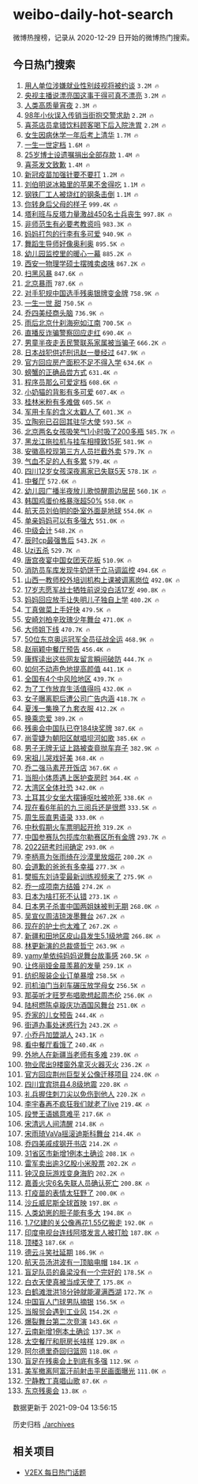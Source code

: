 # weibo-daily-hot-search

微博热搜榜，记录从 2020-12-29 日开始的微博热门搜索。

## 今日热门搜索

<!-- BEGIN -->

1. [用人单位涉嫌就业性别歧视将被约谈](https://s.weibo.com/weibo?q=%23%E7%94%A8%E4%BA%BA%E5%8D%95%E4%BD%8D%E6%B6%89%E5%AB%8C%E5%B0%B1%E4%B8%9A%E6%80%A7%E5%88%AB%E6%AD%A7%E8%A7%86%E5%B0%86%E8%A2%AB%E7%BA%A6%E8%B0%88%23&Refer=top) `3.2M 🔥`
1. [央视主播说漂亮国这事干得可真不漂亮](https://s.weibo.com/weibo?q=%23%E5%A4%AE%E8%A7%86%E4%B8%BB%E6%92%AD%E8%AF%B4%E6%BC%82%E4%BA%AE%E5%9B%BD%E8%BF%99%E4%BA%8B%E5%B9%B2%E5%BE%97%E5%8F%AF%E7%9C%9F%E4%B8%8D%E6%BC%82%E4%BA%AE%23&Refer=top) `3.2M 🔥`
1. [人类高质量宵夜](https://s.weibo.com/weibo?q=%23%E4%BA%BA%E7%B1%BB%E9%AB%98%E8%B4%A8%E9%87%8F%E5%AE%B5%E5%A4%9C%23&Refer=top) `2.3M 🔥`
1. [98年小伙误入传销当街抱交警求助](https://s.weibo.com/weibo?q=%2398%E5%B9%B4%E5%B0%8F%E4%BC%99%E8%AF%AF%E5%85%A5%E4%BC%A0%E9%94%80%E5%BD%93%E8%A1%97%E6%8A%B1%E4%BA%A4%E8%AD%A6%E6%B1%82%E5%8A%A9%23&Refer=top) `2.2M 🔥`
1. [喜茶店员拿错饮料顾客喝下后入院洗胃](https://s.weibo.com/weibo?q=%23%E5%96%9C%E8%8C%B6%E5%BA%97%E5%91%98%E6%8B%BF%E9%94%99%E9%A5%AE%E6%96%99%E9%A1%BE%E5%AE%A2%E5%96%9D%E4%B8%8B%E5%90%8E%E5%85%A5%E9%99%A2%E6%B4%97%E8%83%83%23&Refer=top) `2.2M 🔥`
1. [女生因病休学一年后考上清华](https://s.weibo.com/weibo?q=%23%E5%A5%B3%E7%94%9F%E5%9B%A0%E7%97%85%E4%BC%91%E5%AD%A6%E4%B8%80%E5%B9%B4%E5%90%8E%E8%80%83%E4%B8%8A%E6%B8%85%E5%8D%8E%23&Refer=top) `1.7M 🔥`
1. [一生一世定档](https://s.weibo.com/weibo?q=%23%E4%B8%80%E7%94%9F%E4%B8%80%E4%B8%96%E5%AE%9A%E6%A1%A3%23&Refer=top) `1.6M 🔥`
1. [25岁博士设遗嘱捐出全部存款](https://s.weibo.com/weibo?q=%2325%E5%B2%81%E5%8D%9A%E5%A3%AB%E8%AE%BE%E9%81%97%E5%98%B1%E6%8D%90%E5%87%BA%E5%85%A8%E9%83%A8%E5%AD%98%E6%AC%BE%23&Refer=top) `1.4M 🔥`
1. [喜茶发文致歉](https://s.weibo.com/weibo?q=%23%E5%96%9C%E8%8C%B6%E5%8F%91%E6%96%87%E8%87%B4%E6%AD%89%23&Refer=top) `1.4M 🔥`
1. [新冠疫苗加强针要不要打](https://s.weibo.com/weibo?q=%23%E6%96%B0%E5%86%A0%E7%96%AB%E8%8B%97%E5%8A%A0%E5%BC%BA%E9%92%88%E8%A6%81%E4%B8%8D%E8%A6%81%E6%89%93%23&Refer=top) `1.2M 🔥`
1. [刘伯明说冰箱里的苹果不舍得吃](https://s.weibo.com/weibo?q=%23%E5%88%98%E4%BC%AF%E6%98%8E%E8%AF%B4%E5%86%B0%E7%AE%B1%E9%87%8C%E7%9A%84%E8%8B%B9%E6%9E%9C%E4%B8%8D%E8%88%8D%E5%BE%97%E5%90%83%23&Refer=top) `1.1M 🔥`
1. [钢铁厂工人被烧红的钢条击倒](https://s.weibo.com/weibo?q=%23%E9%92%A2%E9%93%81%E5%8E%82%E5%B7%A5%E4%BA%BA%E8%A2%AB%E7%83%A7%E7%BA%A2%E7%9A%84%E9%92%A2%E6%9D%A1%E5%87%BB%E5%80%92%23&Refer=top) `1.1M 🔥`
1. [你转身后父母的样子](https://s.weibo.com/weibo?q=%23%E4%BD%A0%E8%BD%AC%E8%BA%AB%E5%90%8E%E7%88%B6%E6%AF%8D%E7%9A%84%E6%A0%B7%E5%AD%90%23&Refer=top) `999.4K 🔥`
1. [塔利班与反塔力量激战450名士兵丧生](https://s.weibo.com/weibo?q=%23%E5%A1%94%E5%88%A9%E7%8F%AD%E4%B8%8E%E5%8F%8D%E5%A1%94%E5%8A%9B%E9%87%8F%E6%BF%80%E6%88%98450%E5%90%8D%E5%A3%AB%E5%85%B5%E4%B8%A7%E7%94%9F%23&Refer=top) `997.8K 🔥`
1. [非师范生有必要考教资吗](https://s.weibo.com/weibo?q=%23%E9%9D%9E%E5%B8%88%E8%8C%83%E7%94%9F%E6%9C%89%E5%BF%85%E8%A6%81%E8%80%83%E6%95%99%E8%B5%84%E5%90%97%23&Refer=top) `983.3K 🔥`
1. [妈妈打包的行李有多可爱](https://s.weibo.com/weibo?q=%23%E5%A6%88%E5%A6%88%E6%89%93%E5%8C%85%E7%9A%84%E8%A1%8C%E6%9D%8E%E6%9C%89%E5%A4%9A%E5%8F%AF%E7%88%B1%23&Refer=top) `940.9K 🔥`
1. [舞蹈生导师好像奥利奥](https://s.weibo.com/weibo?q=%23%E8%88%9E%E8%B9%88%E7%94%9F%E5%AF%BC%E5%B8%88%E5%A5%BD%E5%83%8F%E5%A5%A5%E5%88%A9%E5%A5%A5%23&Refer=top) `895.5K 🔥`
1. [幼儿园监控里的暖心一幕](https://s.weibo.com/weibo?q=%23%E5%B9%BC%E5%84%BF%E5%9B%AD%E7%9B%91%E6%8E%A7%E9%87%8C%E7%9A%84%E6%9A%96%E5%BF%83%E4%B8%80%E5%B9%95%23&Refer=top) `885.2K 🔥`
1. [西安一物理学硕士摆摊卖卤味](https://s.weibo.com/weibo?q=%23%E8%A5%BF%E5%AE%89%E4%B8%80%E7%89%A9%E7%90%86%E5%AD%A6%E7%A1%95%E5%A3%AB%E6%91%86%E6%91%8A%E5%8D%96%E5%8D%A4%E5%91%B3%23&Refer=top) `867.2K 🔥`
1. [扫黑风暴](https://s.weibo.com/weibo?q=%E6%89%AB%E9%BB%91%E9%A3%8E%E6%9A%B4&Refer=top) `847.6K 🔥`
1. [北京暴雨](https://s.weibo.com/weibo?q=%E5%8C%97%E4%BA%AC%E6%9A%B4%E9%9B%A8&Refer=top) `787.6K 🔥`
1. [对手犯规中国选手残奥银牌变金牌](https://s.weibo.com/weibo?q=%23%E5%AF%B9%E6%89%8B%E7%8A%AF%E8%A7%84%E4%B8%AD%E5%9B%BD%E9%80%89%E6%89%8B%E6%AE%8B%E5%A5%A5%E9%93%B6%E7%89%8C%E5%8F%98%E9%87%91%E7%89%8C%23&Refer=top) `758.9K 🔥`
1. [一生一世 甜](https://s.weibo.com/weibo?q=%E4%B8%80%E7%94%9F%E4%B8%80%E4%B8%96%20%E7%94%9C&Refer=top) `750.5K 🔥`
1. [乔四美经商头脑](https://s.weibo.com/weibo?q=%23%E4%B9%94%E5%9B%9B%E7%BE%8E%E7%BB%8F%E5%95%86%E5%A4%B4%E8%84%91%23&Refer=top) `736.9K 🔥`
1. [雨后北京什刹海宛如江南](https://s.weibo.com/weibo?q=%23%E9%9B%A8%E5%90%8E%E5%8C%97%E4%BA%AC%E4%BB%80%E5%88%B9%E6%B5%B7%E5%AE%9B%E5%A6%82%E6%B1%9F%E5%8D%97%23&Refer=top) `700.5K 🔥`
1. [直播反诈骗警察回应走红](https://s.weibo.com/weibo?q=%23%E7%9B%B4%E6%92%AD%E5%8F%8D%E8%AF%88%E9%AA%97%E8%AD%A6%E5%AF%9F%E5%9B%9E%E5%BA%94%E8%B5%B0%E7%BA%A2%23&Refer=top) `690.4K 🔥`
1. [男童半夜走丢民警联系家属被当骗子](https://s.weibo.com/weibo?q=%E7%94%B7%E7%AB%A5%E5%8D%8A%E5%A4%9C%E8%B5%B0%E4%B8%A2%E6%B0%91%E8%AD%A6%E8%81%94%E7%B3%BB%E5%AE%B6%E5%B1%9E%E8%A2%AB%E5%BD%93%E9%AA%97%E5%AD%90&Refer=top) `666.2K 🔥`
1. [日本战犯供述刑讯赵一曼经过](https://s.weibo.com/weibo?q=%23%E6%97%A5%E6%9C%AC%E6%88%98%E7%8A%AF%E4%BE%9B%E8%BF%B0%E5%88%91%E8%AE%AF%E8%B5%B5%E4%B8%80%E6%9B%BC%E7%BB%8F%E8%BF%87%23&Refer=top) `647.9K 🔥`
1. [官方回应房产面积不足不得入学](https://s.weibo.com/weibo?q=%23%E5%AE%98%E6%96%B9%E5%9B%9E%E5%BA%94%E6%88%BF%E4%BA%A7%E9%9D%A2%E7%A7%AF%E4%B8%8D%E8%B6%B3%E4%B8%8D%E5%BE%97%E5%85%A5%E5%AD%A6%23&Refer=top) `634.6K 🔥`
1. [螃蟹的正确品尝方式](https://s.weibo.com/weibo?q=%23%E8%9E%83%E8%9F%B9%E7%9A%84%E6%AD%A3%E7%A1%AE%E5%93%81%E5%B0%9D%E6%96%B9%E5%BC%8F%23&Refer=top) `631.4K 🔥`
1. [程序员那么可爱定档](https://s.weibo.com/weibo?q=%23%E7%A8%8B%E5%BA%8F%E5%91%98%E9%82%A3%E4%B9%88%E5%8F%AF%E7%88%B1%E5%AE%9A%E6%A1%A3%23&Refer=top) `608.6K 🔥`
1. [小奶猫的背影有多可爱](https://s.weibo.com/weibo?q=%23%E5%B0%8F%E5%A5%B6%E7%8C%AB%E7%9A%84%E8%83%8C%E5%BD%B1%E6%9C%89%E5%A4%9A%E5%8F%AF%E7%88%B1%23&Refer=top) `607.4K 🔥`
1. [桂林米粉有多难做](https://s.weibo.com/weibo?q=%23%E6%A1%82%E6%9E%97%E7%B1%B3%E7%B2%89%E6%9C%89%E5%A4%9A%E9%9A%BE%E5%81%9A%23&Refer=top) `605.5K 🔥`
1. [军用卡车的含义太戳人了](https://s.weibo.com/weibo?q=%23%E5%86%9B%E7%94%A8%E5%8D%A1%E8%BD%A6%E7%9A%84%E5%90%AB%E4%B9%89%E5%A4%AA%E6%88%B3%E4%BA%BA%E4%BA%86%23&Refer=top) `601.3K 🔥`
1. [立陶宛已召回其驻华大使](https://s.weibo.com/weibo?q=%23%E7%AB%8B%E9%99%B6%E5%AE%9B%E5%B7%B2%E5%8F%AC%E5%9B%9E%E5%85%B6%E9%A9%BB%E5%8D%8E%E5%A4%A7%E4%BD%BF%23&Refer=top) `593.5K 🔥`
1. [北京两名女孩吸笑气1小时吸了200多瓶](https://s.weibo.com/weibo?q=%23%E5%8C%97%E4%BA%AC%E4%B8%A4%E5%90%8D%E5%A5%B3%E5%AD%A9%E5%90%B8%E7%AC%91%E6%B0%941%E5%B0%8F%E6%97%B6%E5%90%B8%E4%BA%86200%E5%A4%9A%E7%93%B6%23&Refer=top) `585.7K 🔥`
1. [黑龙江拖拉机与挂车相撞致15死](https://s.weibo.com/weibo?q=%23%E9%BB%91%E9%BE%99%E6%B1%9F%E6%8B%96%E6%8B%89%E6%9C%BA%E4%B8%8E%E6%8C%82%E8%BD%A6%E7%9B%B8%E6%92%9E%E8%87%B415%E6%AD%BB%23&Refer=top) `581.9K 🔥`
1. [安徽高校现第三方人员拦截外卖](https://s.weibo.com/weibo?q=%23%E5%AE%89%E5%BE%BD%E9%AB%98%E6%A0%A1%E7%8E%B0%E7%AC%AC%E4%B8%89%E6%96%B9%E4%BA%BA%E5%91%98%E6%8B%A6%E6%88%AA%E5%A4%96%E5%8D%96%23&Refer=top) `579.7K 🔥`
1. [气血不足的人有多累](https://s.weibo.com/weibo?q=%23%E6%B0%94%E8%A1%80%E4%B8%8D%E8%B6%B3%E7%9A%84%E4%BA%BA%E6%9C%89%E5%A4%9A%E7%B4%AF%23&Refer=top) `579.4K 🔥`
1. [四川12岁女孩深夜离家已失联5天](https://s.weibo.com/weibo?q=%23%E5%9B%9B%E5%B7%9D12%E5%B2%81%E5%A5%B3%E5%AD%A9%E6%B7%B1%E5%A4%9C%E7%A6%BB%E5%AE%B6%E5%B7%B2%E5%A4%B1%E8%81%945%E5%A4%A9%23&Refer=top) `578.1K 🔥`
1. [中餐厅](https://s.weibo.com/weibo?q=%E4%B8%AD%E9%A4%90%E5%8E%85&Refer=top) `572.6K 🔥`
1. [幼儿园广播半夜放儿歌惊醒周边居民](https://s.weibo.com/weibo?q=%23%E5%B9%BC%E5%84%BF%E5%9B%AD%E5%B9%BF%E6%92%AD%E5%8D%8A%E5%A4%9C%E6%94%BE%E5%84%BF%E6%AD%8C%E6%83%8A%E9%86%92%E5%91%A8%E8%BE%B9%E5%B1%85%E6%B0%91%23&Refer=top) `560.1K 🔥`
1. [韩国鸡蛋价格暴涨超50%](https://s.weibo.com/weibo?q=%23%E9%9F%A9%E5%9B%BD%E9%B8%A1%E8%9B%8B%E4%BB%B7%E6%A0%BC%E6%9A%B4%E6%B6%A8%E8%B6%8550%25%23&Refer=top) `558.0K 🔥`
1. [航天员刘伯明的卧室外面是地球](https://s.weibo.com/weibo?q=%23%E8%88%AA%E5%A4%A9%E5%91%98%E5%88%98%E4%BC%AF%E6%98%8E%E7%9A%84%E5%8D%A7%E5%AE%A4%E5%A4%96%E9%9D%A2%E6%98%AF%E5%9C%B0%E7%90%83%23&Refer=top) `554.0K 🔥`
1. [单亲妈妈可以有多强大](https://s.weibo.com/weibo?q=%23%E5%8D%95%E4%BA%B2%E5%A6%88%E5%A6%88%E5%8F%AF%E4%BB%A5%E6%9C%89%E5%A4%9A%E5%BC%BA%E5%A4%A7%23&Refer=top) `551.0K 🔥`
1. [中级会计](https://s.weibo.com/weibo?q=%E4%B8%AD%E7%BA%A7%E4%BC%9A%E8%AE%A1&Refer=top) `548.2K 🔥`
1. [辰时cp最强售后](https://s.weibo.com/weibo?q=%23%E8%BE%B0%E6%97%B6cp%E6%9C%80%E5%BC%BA%E5%94%AE%E5%90%8E%23&Refer=top) `543.2K 🔥`
1. [Uzi五杀](https://s.weibo.com/weibo?q=%23Uzi%E4%BA%94%E6%9D%80%23&Refer=top) `529.7K 🔥`
1. [唐宫夜宴中国女团天花板](https://s.weibo.com/weibo?q=%23%E5%94%90%E5%AE%AB%E5%A4%9C%E5%AE%B4%E4%B8%AD%E5%9B%BD%E5%A5%B3%E5%9B%A2%E5%A4%A9%E8%8A%B1%E6%9D%BF%23&Refer=top) `510.9K 🔥`
1. [消防员车库发现牛奶饼干立马调监控](https://s.weibo.com/weibo?q=%23%E6%B6%88%E9%98%B2%E5%91%98%E8%BD%A6%E5%BA%93%E5%8F%91%E7%8E%B0%E7%89%9B%E5%A5%B6%E9%A5%BC%E5%B9%B2%E7%AB%8B%E9%A9%AC%E8%B0%83%E7%9B%91%E6%8E%A7%23&Refer=top) `494.6K 🔥`
1. [山西一教师校外培训机构上课被调离岗位](https://s.weibo.com/weibo?q=%23%E5%B1%B1%E8%A5%BF%E4%B8%80%E6%95%99%E5%B8%88%E6%A0%A1%E5%A4%96%E5%9F%B9%E8%AE%AD%E6%9C%BA%E6%9E%84%E4%B8%8A%E8%AF%BE%E8%A2%AB%E8%B0%83%E7%A6%BB%E5%B2%97%E4%BD%8D%23&Refer=top) `492.0K 🔥`
1. [17岁志愿军战士牺牲前说没白活17岁](https://s.weibo.com/weibo?q=%2317%E5%B2%81%E5%BF%97%E6%84%BF%E5%86%9B%E6%88%98%E5%A3%AB%E7%89%BA%E7%89%B2%E5%89%8D%E8%AF%B4%E6%B2%A1%E7%99%BD%E6%B4%BB17%E5%B2%81%23&Refer=top) `490.8K 🔥`
1. [妈妈回应放手让失明儿子独自上学](https://s.weibo.com/weibo?q=%23%E5%A6%88%E5%A6%88%E5%9B%9E%E5%BA%94%E6%94%BE%E6%89%8B%E8%AE%A9%E5%A4%B1%E6%98%8E%E5%84%BF%E5%AD%90%E7%8B%AC%E8%87%AA%E4%B8%8A%E5%AD%A6%23&Refer=top) `480.2K 🔥`
1. [丁真做菜上手好快](https://s.weibo.com/weibo?q=%23%E4%B8%81%E7%9C%9F%E5%81%9A%E8%8F%9C%E4%B8%8A%E6%89%8B%E5%A5%BD%E5%BF%AB%23&Refer=top) `479.5K 🔥`
1. [安崎刘柏辛玫瑰少年舞台](https://s.weibo.com/weibo?q=%23%E5%AE%89%E5%B4%8E%E5%88%98%E6%9F%8F%E8%BE%9B%E7%8E%AB%E7%91%B0%E5%B0%91%E5%B9%B4%E8%88%9E%E5%8F%B0%23&Refer=top) `471.0K 🔥`
1. [大师姐下线](https://s.weibo.com/weibo?q=%23%E5%A4%A7%E5%B8%88%E5%A7%90%E4%B8%8B%E7%BA%BF%23&Refer=top) `470.7K 🔥`
1. [50位东京奥运冠军全员征战全运](https://s.weibo.com/weibo?q=%2350%E4%BD%8D%E4%B8%9C%E4%BA%AC%E5%A5%A5%E8%BF%90%E5%86%A0%E5%86%9B%E5%85%A8%E5%91%98%E5%BE%81%E6%88%98%E5%85%A8%E8%BF%90%23&Refer=top) `468.9K 🔥`
1. [赵丽颖中餐厅预告](https://s.weibo.com/weibo?q=%23%E8%B5%B5%E4%B8%BD%E9%A2%96%E4%B8%AD%E9%A4%90%E5%8E%85%E9%A2%84%E5%91%8A%23&Refer=top) `456.4K 🔥`
1. [康辉读出这些网友留言瞬间破防](https://s.weibo.com/weibo?q=%23%E5%BA%B7%E8%BE%89%E8%AF%BB%E5%87%BA%E8%BF%99%E4%BA%9B%E7%BD%91%E5%8F%8B%E7%95%99%E8%A8%80%E7%9E%AC%E9%97%B4%E7%A0%B4%E9%98%B2%23&Refer=top) `444.7K 🔥`
1. [如何不动声色地提高颜值](https://s.weibo.com/weibo?q=%23%E5%A6%82%E4%BD%95%E4%B8%8D%E5%8A%A8%E5%A3%B0%E8%89%B2%E5%9C%B0%E6%8F%90%E9%AB%98%E9%A2%9C%E5%80%BC%23&Refer=top) `441.1K 🔥`
1. [全国有4个中风险地区](https://s.weibo.com/weibo?q=%23%E5%85%A8%E5%9B%BD%E6%9C%894%E4%B8%AA%E4%B8%AD%E9%A3%8E%E9%99%A9%E5%9C%B0%E5%8C%BA%23&Refer=top) `439.7K 🔥`
1. [为了工作放弃生活值得吗](https://s.weibo.com/weibo?q=%23%E4%B8%BA%E4%BA%86%E5%B7%A5%E4%BD%9C%E6%94%BE%E5%BC%83%E7%94%9F%E6%B4%BB%E5%80%BC%E5%BE%97%E5%90%97%23&Refer=top) `432.0K 🔥`
1. [女子曝离职后遭公司广告内涵](https://s.weibo.com/weibo?q=%23%E5%A5%B3%E5%AD%90%E6%9B%9D%E7%A6%BB%E8%81%8C%E5%90%8E%E9%81%AD%E5%85%AC%E5%8F%B8%E5%B9%BF%E5%91%8A%E5%86%85%E6%B6%B5%23&Refer=top) `418.7K 🔥`
1. [夏浅一集换了九套衣服](https://s.weibo.com/weibo?q=%23%E5%A4%8F%E6%B5%85%E4%B8%80%E9%9B%86%E6%8D%A2%E4%BA%86%E4%B9%9D%E5%A5%97%E8%A1%A3%E6%9C%8D%23&Refer=top) `412.2K 🔥`
1. [换乘恋爱](https://s.weibo.com/weibo?q=%E6%8D%A2%E4%B9%98%E6%81%8B%E7%88%B1&Refer=top) `389.2K 🔥`
1. [残奥会中国队已夺184块奖牌](https://s.weibo.com/weibo?q=%23%E6%AE%8B%E5%A5%A5%E4%BC%9A%E4%B8%AD%E5%9B%BD%E9%98%9F%E5%B7%B2%E5%A4%BA184%E5%9D%97%E5%A5%96%E7%89%8C%23&Refer=top) `387.6K 🔥`
1. [尚雯婕为朝阳区献唱坝河如歌](https://s.weibo.com/weibo?q=%23%E5%B0%9A%E9%9B%AF%E5%A9%95%E4%B8%BA%E6%9C%9D%E9%98%B3%E5%8C%BA%E7%8C%AE%E5%94%B1%E5%9D%9D%E6%B2%B3%E5%A6%82%E6%AD%8C%23&Refer=top) `385.6K 🔥`
1. [男子无牌无证上路被查竟抛车弃子](https://s.weibo.com/weibo?q=%23%E7%94%B7%E5%AD%90%E6%97%A0%E7%89%8C%E6%97%A0%E8%AF%81%E4%B8%8A%E8%B7%AF%E8%A2%AB%E6%9F%A5%E7%AB%9F%E6%8A%9B%E8%BD%A6%E5%BC%83%E5%AD%90%23&Refer=top) `382.9K 🔥`
1. [宋祖儿哭戏好美](https://s.weibo.com/weibo?q=%23%E5%AE%8B%E7%A5%96%E5%84%BF%E5%93%AD%E6%88%8F%E5%A5%BD%E7%BE%8E%23&Refer=top) `368.4K 🔥`
1. [乔二强马素芹开饭店](https://s.weibo.com/weibo?q=%23%E4%B9%94%E4%BA%8C%E5%BC%BA%E9%A9%AC%E7%B4%A0%E8%8A%B9%E5%BC%80%E9%A5%AD%E5%BA%97%23&Refer=top) `367.6K 🔥`
1. [当胆小体质遇上医护查房时](https://s.weibo.com/weibo?q=%23%E5%BD%93%E8%83%86%E5%B0%8F%E4%BD%93%E8%B4%A8%E9%81%87%E4%B8%8A%E5%8C%BB%E6%8A%A4%E6%9F%A5%E6%88%BF%E6%97%B6%23&Refer=top) `364.4K 🔥`
1. [大湾区全体社恐](https://s.weibo.com/weibo?q=%23%E5%A4%A7%E6%B9%BE%E5%8C%BA%E5%85%A8%E4%BD%93%E7%A4%BE%E6%81%90%23&Refer=top) `342.0K 🔥`
1. [土耳其少女坐大摆锤呕吐被呛死](https://s.weibo.com/weibo?q=%23%E5%9C%9F%E8%80%B3%E5%85%B6%E5%B0%91%E5%A5%B3%E5%9D%90%E5%A4%A7%E6%91%86%E9%94%A4%E5%91%95%E5%90%90%E8%A2%AB%E5%91%9B%E6%AD%BB%23&Refer=top) `338.6K 🔥`
1. [现在看6年前的九三阅兵还是很燃](https://s.weibo.com/weibo?q=%23%E7%8E%B0%E5%9C%A8%E7%9C%8B6%E5%B9%B4%E5%89%8D%E7%9A%84%E4%B9%9D%E4%B8%89%E9%98%85%E5%85%B5%E8%BF%98%E6%98%AF%E5%BE%88%E7%87%83%23&Refer=top) `333.5K 🔥`
1. [周生辰直男语录](https://s.weibo.com/weibo?q=%23%E5%91%A8%E7%94%9F%E8%BE%B0%E7%9B%B4%E7%94%B7%E8%AF%AD%E5%BD%95%23&Refer=top) `333.0K 🔥`
1. [中秋假期火车票明起开抢](https://s.weibo.com/weibo?q=%23%E4%B8%AD%E7%A7%8B%E5%81%87%E6%9C%9F%E7%81%AB%E8%BD%A6%E7%A5%A8%E6%98%8E%E8%B5%B7%E5%BC%80%E6%8A%A2%23&Refer=top) `319.2K 🔥`
1. [中国参赛队包揽库尔勒赛区所有金牌](https://s.weibo.com/weibo?q=%23%E4%B8%AD%E5%9B%BD%E5%8F%82%E8%B5%9B%E9%98%9F%E5%8C%85%E6%8F%BD%E5%BA%93%E5%B0%94%E5%8B%92%E8%B5%9B%E5%8C%BA%E6%89%80%E6%9C%89%E9%87%91%E7%89%8C%23&Refer=top) `293.7K 🔥`
1. [2022研考时间确定](https://s.weibo.com/weibo?q=%232022%E7%A0%94%E8%80%83%E6%97%B6%E9%97%B4%E7%A1%AE%E5%AE%9A%23&Refer=top) `293.0K 🔥`
1. [李柄熹为张雨绮在沙漠里放烟花](https://s.weibo.com/weibo?q=%23%E6%9D%8E%E6%9F%84%E7%86%B9%E4%B8%BA%E5%BC%A0%E9%9B%A8%E7%BB%AE%E5%9C%A8%E6%B2%99%E6%BC%A0%E9%87%8C%E6%94%BE%E7%83%9F%E8%8A%B1%23&Refer=top) `280.2K 🔥`
1. [会道歉的爸爸有多幸福](https://s.weibo.com/weibo?q=%23%E4%BC%9A%E9%81%93%E6%AD%89%E7%9A%84%E7%88%B8%E7%88%B8%E6%9C%89%E5%A4%9A%E5%B9%B8%E7%A6%8F%23&Refer=top) `277.3K 🔥`
1. [樊振东刘诗雯最新训练视频来了](https://s.weibo.com/weibo?q=%23%E6%A8%8A%E6%8C%AF%E4%B8%9C%E5%88%98%E8%AF%97%E9%9B%AF%E6%9C%80%E6%96%B0%E8%AE%AD%E7%BB%83%E8%A7%86%E9%A2%91%E6%9D%A5%E4%BA%86%23&Refer=top) `275.9K 🔥`
1. [乔一成项南方结婚](https://s.weibo.com/weibo?q=%23%E4%B9%94%E4%B8%80%E6%88%90%E9%A1%B9%E5%8D%97%E6%96%B9%E7%BB%93%E5%A9%9A%23&Refer=top) `274.2K 🔥`
1. [日本为啥打死不认错](https://s.weibo.com/weibo?q=%23%E6%97%A5%E6%9C%AC%E4%B8%BA%E5%95%A5%E6%89%93%E6%AD%BB%E4%B8%8D%E8%AE%A4%E9%94%99%23&Refer=top) `273.1K 🔥`
1. [日本男子杀害中国两姐妹被判无期](https://s.weibo.com/weibo?q=%23%E6%97%A5%E6%9C%AC%E7%94%B7%E5%AD%90%E6%9D%80%E5%AE%B3%E4%B8%AD%E5%9B%BD%E4%B8%A4%E5%A7%90%E5%A6%B9%E8%A2%AB%E5%88%A4%E6%97%A0%E6%9C%9F%23&Refer=top) `268.0K 🔥`
1. [吴宣仪周洁琼泼墨舞台](https://s.weibo.com/weibo?q=%23%E5%90%B4%E5%AE%A3%E4%BB%AA%E5%91%A8%E6%B4%81%E7%90%BC%E6%B3%BC%E5%A2%A8%E8%88%9E%E5%8F%B0%23&Refer=top) `267.2K 🔥`
1. [现在的护士也太难了](https://s.weibo.com/weibo?q=%23%E7%8E%B0%E5%9C%A8%E7%9A%84%E6%8A%A4%E5%A3%AB%E4%B9%9F%E5%A4%AA%E9%9A%BE%E4%BA%86%23&Refer=top) `267.2K 🔥`
1. [新疆和田地区皮山县发生5.1级地震](https://s.weibo.com/weibo?q=%23%E6%96%B0%E7%96%86%E5%92%8C%E7%94%B0%E5%9C%B0%E5%8C%BA%E7%9A%AE%E5%B1%B1%E5%8E%BF%E5%8F%91%E7%94%9F5.1%E7%BA%A7%E5%9C%B0%E9%9C%87%23&Refer=top) `266.8K 🔥`
1. [林更新演的总裁盛哲宁](https://s.weibo.com/weibo?q=%23%E6%9E%97%E6%9B%B4%E6%96%B0%E6%BC%94%E7%9A%84%E6%80%BB%E8%A3%81%E7%9B%9B%E5%93%B2%E5%AE%81%23&Refer=top) `263.9K 🔥`
1. [yamy单依纯妈妈说舞台故事感](https://s.weibo.com/weibo?q=%23yamy%E5%8D%95%E4%BE%9D%E7%BA%AF%E5%A6%88%E5%A6%88%E8%AF%B4%E8%88%9E%E5%8F%B0%E6%95%85%E4%BA%8B%E6%84%9F%23&Refer=top) `260.5K 🔥`
1. [让佟丽娅金晨羡慕的发量](https://s.weibo.com/weibo?q=%23%E8%AE%A9%E4%BD%9F%E4%B8%BD%E5%A8%85%E9%87%91%E6%99%A8%E7%BE%A1%E6%85%95%E7%9A%84%E5%8F%91%E9%87%8F%23&Refer=top) `259.1K 🔥`
1. [纺织服装企业订单暴增](https://s.weibo.com/weibo?q=%23%E7%BA%BA%E7%BB%87%E6%9C%8D%E8%A3%85%E4%BC%81%E4%B8%9A%E8%AE%A2%E5%8D%95%E6%9A%B4%E5%A2%9E%23&Refer=top) `258.5K 🔥`
1. [司机油门当刹车碾压放学母女](https://s.weibo.com/weibo?q=%23%E5%8F%B8%E6%9C%BA%E6%B2%B9%E9%97%A8%E5%BD%93%E5%88%B9%E8%BD%A6%E7%A2%BE%E5%8E%8B%E6%94%BE%E5%AD%A6%E6%AF%8D%E5%A5%B3%23&Refer=top) `256.5K 🔥`
1. [那英听才旺罗布唱歌想起周杰伦](https://s.weibo.com/weibo?q=%23%E9%82%A3%E8%8B%B1%E5%90%AC%E6%89%8D%E6%97%BA%E7%BD%97%E5%B8%83%E5%94%B1%E6%AD%8C%E6%83%B3%E8%B5%B7%E5%91%A8%E6%9D%B0%E4%BC%A6%23&Refer=top) `256.0K 🔥`
1. [陆柯燃陈卓璇庆功酒国风舞台](https://s.weibo.com/weibo?q=%23%E9%99%86%E6%9F%AF%E7%87%83%E9%99%88%E5%8D%93%E7%92%87%E5%BA%86%E5%8A%9F%E9%85%92%E5%9B%BD%E9%A3%8E%E8%88%9E%E5%8F%B0%23&Refer=top) `251.0K 🔥`
1. [乔家的儿女预告](https://s.weibo.com/weibo?q=%23%E4%B9%94%E5%AE%B6%E7%9A%84%E5%84%BF%E5%A5%B3%E9%A2%84%E5%91%8A%23&Refer=top) `244.4K 🔥`
1. [街道办事处迷惑行为](https://s.weibo.com/weibo?q=%23%E8%A1%97%E9%81%93%E5%8A%9E%E4%BA%8B%E5%A4%84%E8%BF%B7%E6%83%91%E8%A1%8C%E4%B8%BA%23&Refer=top) `243.2K 🔥`
1. [小乔丹加盟湖人](https://s.weibo.com/weibo?q=%23%E5%B0%8F%E4%B9%94%E4%B8%B9%E5%8A%A0%E7%9B%9F%E6%B9%96%E4%BA%BA%23&Refer=top) `243.1K 🔥`
1. [看中餐厅看饿了](https://s.weibo.com/weibo?q=%E7%9C%8B%E4%B8%AD%E9%A4%90%E5%8E%85%E7%9C%8B%E9%A5%BF%E4%BA%86&Refer=top) `240.4K 🔥`
1. [外地人在新疆当老师有多难](https://s.weibo.com/weibo?q=%23%E5%A4%96%E5%9C%B0%E4%BA%BA%E5%9C%A8%E6%96%B0%E7%96%86%E5%BD%93%E8%80%81%E5%B8%88%E6%9C%89%E5%A4%9A%E9%9A%BE%23&Refer=top) `239.0K 🔥`
1. [物业爬出9楼窗外拿灭火器灭火](https://s.weibo.com/weibo?q=%23%E7%89%A9%E4%B8%9A%E7%88%AC%E5%87%BA9%E6%A5%BC%E7%AA%97%E5%A4%96%E6%8B%BF%E7%81%AD%E7%81%AB%E5%99%A8%E7%81%AD%E7%81%AB%23&Refer=top) `236.2K 🔥`
1. [官方回应荆州巨型关公像迁移项目](https://s.weibo.com/weibo?q=%23%E5%AE%98%E6%96%B9%E5%9B%9E%E5%BA%94%E8%8D%86%E5%B7%9E%E5%B7%A8%E5%9E%8B%E5%85%B3%E5%85%AC%E5%83%8F%E8%BF%81%E7%A7%BB%E9%A1%B9%E7%9B%AE%23&Refer=top) `224.0K 🔥`
1. [四川宜宾珙县4.8级地震](https://s.weibo.com/weibo?q=%23%E5%9B%9B%E5%B7%9D%E5%AE%9C%E5%AE%BE%E7%8F%99%E5%8E%BF4.8%E7%BA%A7%E5%9C%B0%E9%9C%87%23&Refer=top) `220.8K 🔥`
1. [礼兵握住刺刀尖以免伤到他人](https://s.weibo.com/weibo?q=%23%E7%A4%BC%E5%85%B5%E6%8F%A1%E4%BD%8F%E5%88%BA%E5%88%80%E5%B0%96%E4%BB%A5%E5%85%8D%E4%BC%A4%E5%88%B0%E4%BB%96%E4%BA%BA%23&Refer=top) `220.2K 🔥`
1. [李宇春再不疯狂我们就老了live](https://s.weibo.com/weibo?q=%23%E6%9D%8E%E5%AE%87%E6%98%A5%E5%86%8D%E4%B8%8D%E7%96%AF%E7%8B%82%E6%88%91%E4%BB%AC%E5%B0%B1%E8%80%81%E4%BA%86live%23&Refer=top) `219.4K 🔥`
1. [段誉王语嫣意难平](https://s.weibo.com/weibo?q=%23%E6%AE%B5%E8%AA%89%E7%8E%8B%E8%AF%AD%E5%AB%A3%E6%84%8F%E9%9A%BE%E5%B9%B3%23&Refer=top) `217.6K 🔥`
1. [宋清远人间清醒](https://s.weibo.com/weibo?q=%23%E5%AE%8B%E6%B8%85%E8%BF%9C%E4%BA%BA%E9%97%B4%E6%B8%85%E9%86%92%23&Refer=top) `214.8K 🔥`
1. [宋雨琦VaVa摇滚迪斯科舞台](https://s.weibo.com/weibo?q=%23%E5%AE%8B%E9%9B%A8%E7%90%A6VaVa%E6%91%87%E6%BB%9A%E8%BF%AA%E6%96%AF%E7%A7%91%E8%88%9E%E5%8F%B0%23&Refer=top) `214.4K 🔥`
1. [乔四美戚成钢开书店](https://s.weibo.com/weibo?q=%23%E4%B9%94%E5%9B%9B%E7%BE%8E%E6%88%9A%E6%88%90%E9%92%A2%E5%BC%80%E4%B9%A6%E5%BA%97%23&Refer=top) `214.2K 🔥`
1. [31省区市新增1例本土确诊](https://s.weibo.com/weibo?q=%2331%E7%9C%81%E5%8C%BA%E5%B8%82%E6%96%B0%E5%A2%9E1%E4%BE%8B%E6%9C%AC%E5%9C%9F%E7%A1%AE%E8%AF%8A%23&Refer=top) `208.1K 🔥`
1. [雷军卖出逾3亿股小米股票](https://s.weibo.com/weibo?q=%23%E9%9B%B7%E5%86%9B%E5%8D%96%E5%87%BA%E9%80%BE3%E4%BA%BF%E8%82%A1%E5%B0%8F%E7%B1%B3%E8%82%A1%E7%A5%A8%23&Refer=top) `202.2K 🔥`
1. [钟汉良玩游戏变身海豹](https://s.weibo.com/weibo?q=%23%E9%92%9F%E6%B1%89%E8%89%AF%E7%8E%A9%E6%B8%B8%E6%88%8F%E5%8F%98%E8%BA%AB%E6%B5%B7%E8%B1%B9%23&Refer=top) `202.2K 🔥`
1. [嘉善火灾6名失联人员确认死亡](https://s.weibo.com/weibo?q=%23%E5%98%89%E5%96%84%E7%81%AB%E7%81%BE6%E5%90%8D%E5%A4%B1%E8%81%94%E4%BA%BA%E5%91%98%E7%A1%AE%E8%AE%A4%E6%AD%BB%E4%BA%A1%23&Refer=top) `200.8K 🔥`
1. [打疫苗的表情太狂野了](https://s.weibo.com/weibo?q=%23%E6%89%93%E7%96%AB%E8%8B%97%E7%9A%84%E8%A1%A8%E6%83%85%E5%A4%AA%E7%8B%82%E9%87%8E%E4%BA%86%23&Refer=top) `200.0K 🔥`
1. [沙丘威尼斯全球首映](https://s.weibo.com/weibo?q=%23%E6%B2%99%E4%B8%98%E5%A8%81%E5%B0%BC%E6%96%AF%E5%85%A8%E7%90%83%E9%A6%96%E6%98%A0%23&Refer=top) `197.8K 🔥`
1. [人类幼崽的胆子能有多大](https://s.weibo.com/weibo?q=%23%E4%BA%BA%E7%B1%BB%E5%B9%BC%E5%B4%BD%E7%9A%84%E8%83%86%E5%AD%90%E8%83%BD%E6%9C%89%E5%A4%9A%E5%A4%A7%23&Refer=top) `194.8K 🔥`
1. [1.7亿建的关公像再花1.55亿搬走](https://s.weibo.com/weibo?q=%231.7%E4%BA%BF%E5%BB%BA%E7%9A%84%E5%85%B3%E5%85%AC%E5%83%8F%E5%86%8D%E8%8A%B11.55%E4%BA%BF%E6%90%AC%E8%B5%B0%23&Refer=top) `192.0K 🔥`
1. [印度电视台连线阿塔发言人被打脸](https://s.weibo.com/weibo?q=%23%E5%8D%B0%E5%BA%A6%E7%94%B5%E8%A7%86%E5%8F%B0%E8%BF%9E%E7%BA%BF%E9%98%BF%E5%A1%94%E5%8F%91%E8%A8%80%E4%BA%BA%E8%A2%AB%E6%89%93%E8%84%B8%23&Refer=top) `187.8K 🔥`
1. [顶楼3](https://s.weibo.com/weibo?q=%E9%A1%B6%E6%A5%BC3&Refer=top) `187.6K 🔥`
1. [德云斗笑社延期](https://s.weibo.com/weibo?q=%E5%BE%B7%E4%BA%91%E6%96%97%E7%AC%91%E7%A4%BE%E5%BB%B6%E6%9C%9F&Refer=top) `186.9K 🔥`
1. [航天员汤洪波有一顶脑电帽](https://s.weibo.com/weibo?q=%23%E8%88%AA%E5%A4%A9%E5%91%98%E6%B1%A4%E6%B4%AA%E6%B3%A2%E6%9C%89%E4%B8%80%E9%A1%B6%E8%84%91%E7%94%B5%E5%B8%BD%23&Refer=top) `184.1K 🔥`
1. [盲足队员的鼻梁没有一个完好的](https://s.weibo.com/weibo?q=%23%E7%9B%B2%E8%B6%B3%E9%98%9F%E5%91%98%E7%9A%84%E9%BC%BB%E6%A2%81%E6%B2%A1%E6%9C%89%E4%B8%80%E4%B8%AA%E5%AE%8C%E5%A5%BD%E7%9A%84%23&Refer=top) `178.5K 🔥`
1. [白衣天使真被当成天使了](https://s.weibo.com/weibo?q=%23%E7%99%BD%E8%A1%A3%E5%A4%A9%E4%BD%BF%E7%9C%9F%E8%A2%AB%E5%BD%93%E6%88%90%E5%A4%A9%E4%BD%BF%E4%BA%86%23&Refer=top) `175.8K 🔥`
1. [白鹤滩泄洪18分钟就能灌满西湖](https://s.weibo.com/weibo?q=%23%E7%99%BD%E9%B9%A4%E6%BB%A9%E6%B3%84%E6%B4%AA18%E5%88%86%E9%92%9F%E5%B0%B1%E8%83%BD%E7%81%8C%E6%BB%A1%E8%A5%BF%E6%B9%96%23&Refer=top) `172.7K 🔥`
1. [中国盲人门球男队摘银](https://s.weibo.com/weibo?q=%23%E4%B8%AD%E5%9B%BD%E7%9B%B2%E4%BA%BA%E9%97%A8%E7%90%83%E7%94%B7%E9%98%9F%E6%91%98%E9%93%B6%23&Refer=top) `156.5K 🔥`
1. [当服贸会遇到工业风](https://s.weibo.com/weibo?q=%23%E5%BD%93%E6%9C%8D%E8%B4%B8%E4%BC%9A%E9%81%87%E5%88%B0%E5%B7%A5%E4%B8%9A%E9%A3%8E%23&Refer=top) `154.2K 🔥`
1. [爆裂舞台第二次竞演](https://s.weibo.com/weibo?q=%23%E7%88%86%E8%A3%82%E8%88%9E%E5%8F%B0%E7%AC%AC%E4%BA%8C%E6%AC%A1%E7%AB%9E%E6%BC%94%23&Refer=top) `143.6K 🔥`
1. [云南新增1例本土确诊](https://s.weibo.com/weibo?q=%23%E4%BA%91%E5%8D%97%E6%96%B0%E5%A2%9E1%E4%BE%8B%E6%9C%AC%E5%9C%9F%E7%A1%AE%E8%AF%8A%23&Refer=top) `137.3K 🔥`
1. [太空餐厅和厨房长啥样](https://s.weibo.com/weibo?q=%23%E5%A4%AA%E7%A9%BA%E9%A4%90%E5%8E%85%E5%92%8C%E5%8E%A8%E6%88%BF%E9%95%BF%E5%95%A5%E6%A0%B7%23&Refer=top) `129.8K 🔥`
1. [阿尔德里奇回归篮网](https://s.weibo.com/weibo?q=%23%E9%98%BF%E5%B0%94%E5%BE%B7%E9%87%8C%E5%A5%87%E5%9B%9E%E5%BD%92%E7%AF%AE%E7%BD%91%23&Refer=top) `118.0K 🔥`
1. [盲足在残奥会上到底有多强](https://s.weibo.com/weibo?q=%23%E7%9B%B2%E8%B6%B3%E5%9C%A8%E6%AE%8B%E5%A5%A5%E4%BC%9A%E4%B8%8A%E5%88%B0%E5%BA%95%E6%9C%89%E5%A4%9A%E5%BC%BA%23&Refer=top) `112.9K 🔥`
1. [美军撤离阿富汗前射击平民画面曝光](https://s.weibo.com/weibo?q=%23%E7%BE%8E%E5%86%9B%E6%92%A4%E7%A6%BB%E9%98%BF%E5%AF%8C%E6%B1%97%E5%89%8D%E5%B0%84%E5%87%BB%E5%B9%B3%E6%B0%91%E7%94%BB%E9%9D%A2%E6%9B%9D%E5%85%89%23&Refer=top) `111.0K 🔥`
1. [宁静教丁真唱山歌](https://s.weibo.com/weibo?q=%23%E5%AE%81%E9%9D%99%E6%95%99%E4%B8%81%E7%9C%9F%E5%94%B1%E5%B1%B1%E6%AD%8C%23&Refer=top) `87.6K 🔥`
1. [东京残奥会](https://s.weibo.com/weibo?q=%23%E4%B8%9C%E4%BA%AC%E6%AE%8B%E5%A5%A5%E4%BC%9A%23&Refer=top) `13.8K 🔥`

数据更新于 2021-09-04 13:56:15

<!-- END -->

历史归档 [./archives](./archives)

## 相关项目

- [V2EX 每日热门话题](https://github.com/boojack/v2ex-daily-hot-topic)
